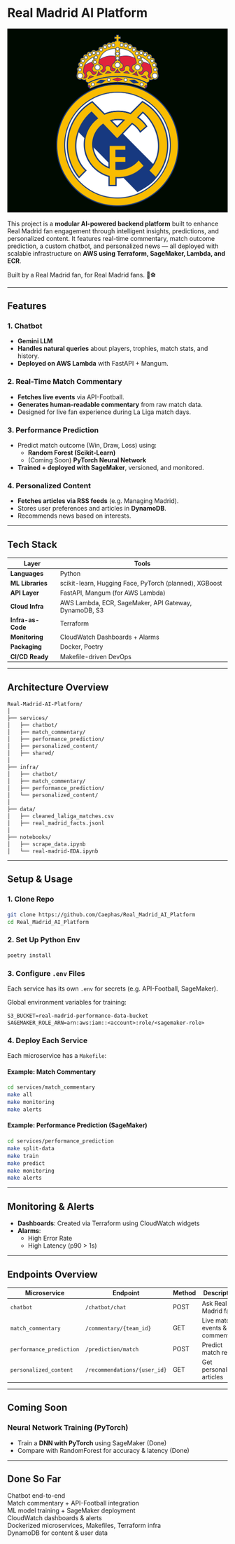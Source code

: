# **Real Madrid AI Platform**

![Real Madrid AI](./logo.png)

This project is a **modular AI-powered backend platform** built to enhance Real Madrid fan engagement through intelligent insights, predictions, and personalized content. It features real-time commentary, match outcome prediction, a custom chatbot, and personalized news — all deployed with scalable infrastructure on **AWS using Terraform, SageMaker, Lambda, and ECR**.

Built by a Real Madrid fan, for Real Madrid fans. 🤍⚽

---

## Features

### 1. Chatbot

- **Gemini LLM**
- **Handles natural queries** about players, trophies, match stats, and history.
- **Deployed on AWS Lambda** with FastAPI + Mangum.

### 2. Real-Time Match Commentary

- **Fetches live events** via API-Football.
- **Generates human-readable commentary** from raw match data.
- Designed for live fan experience during La Liga match days.

### 3. Performance Prediction

- Predict match outcome (Win, Draw, Loss) using:
  - **Random Forest (Scikit-Learn)**
  - (Coming Soon) **PyTorch Neural Network**
- **Trained + deployed with SageMaker**, versioned, and monitored.

### 4. Personalized Content

- **Fetches articles via RSS feeds** (e.g. Managing Madrid).
- Stores user preferences and articles in **DynamoDB**.
- Recommends news based on interests.

---

## Tech Stack

| Layer                  | Tools                                                                 |
|------------------------|-----------------------------------------------------------------------|
| **Languages**          | Python                                                               |
| **ML Libraries**       | scikit-learn, Hugging Face, PyTorch (planned), XGBoost               |
| **API Layer**          | FastAPI, Mangum (for AWS Lambda)                                     |
| **Cloud Infra**        | AWS Lambda, ECR, SageMaker, API Gateway, DynamoDB, S3                |
| **Infra-as-Code**      | Terraform                                                             |
| **Monitoring**         | CloudWatch Dashboards + Alarms                                       |
| **Packaging**          | Docker, Poetry                                                        |
| **CI/CD Ready**        | Makefile-driven DevOps                                               |

---

## Architecture Overview

```
Real-Madrid-AI-Platform/
│
├── services/
│   ├── chatbot/
│   ├── match_commentary/
│   ├── performance_prediction/
│   ├── personalized_content/
│   ├── shared/
│
├── infra/
│   ├── chatbot/
│   ├── match_commentary/
│   ├── performance_prediction/
│   └── personalized_content/
│
├── data/
│   ├── cleaned_laliga_matches.csv
│   ├── real_madrid_facts.jsonl
│
├── notebooks/
│   ├── scrape_data.ipynb
│   └── real-madrid-EDA.ipynb
```

---

## Setup & Usage

### 1. Clone Repo

```bash
git clone https://github.com/Caephas/Real_Madrid_AI_Platform
cd Real_Madrid_AI_Platform
```

### 2. Set Up Python Env

```bash
poetry install
```

### 3. Configure `.env` Files

Each service has its own `.env` for secrets (e.g. API-Football, SageMaker).

Global environment variables for training:

```env
S3_BUCKET=real-madrid-performance-data-bucket
SAGEMAKER_ROLE_ARN=arn:aws:iam::<account>:role/<sagemaker-role>
```

### 4. Deploy Each Service

Each microservice has a `Makefile`:

#### Example: Match Commentary

```bash
cd services/match_commentary
make all
make monitoring
make alerts
```

#### Example: Performance Prediction (SageMaker)

```bash
cd services/performance_prediction
make split-data
make train
make predict
make monitoring
make alerts
```

---

## Monitoring & Alerts

- **Dashboards**: Created via Terraform using CloudWatch widgets
- **Alarms**:
  - High Error Rate
  - High Latency (p90 > 1s)

---

## Endpoints Overview

| Microservice            | Endpoint                                | Method  | Description                        |
|------------------------|------------------------------------------|---------|------------------------------------|
| `chatbot`              | `/chatbot/chat`                          | POST    | Ask Real Madrid facts              |
| `match_commentary`     | `/commentary/{team_id}`                  | GET     | Live match events & commentary     |
| `performance_prediction`| `/prediction/match`                     | POST    | Predict match result               |
| `personalized_content` | `/recommendations/{user_id}`             | GET     | Get personalized articles          |

---

## Coming Soon

### Neural Network Training (PyTorch)

- Train a **DNN with PyTorch** using SageMaker (Done)
- Compare with RandomForest for accuracy & latency  (Done)

---

## Done So Far

Chatbot end-to-end  
Match commentary + API-Football integration  
ML model training + SageMaker deployment  
CloudWatch dashboards & alerts  
Dockerized microservices, Makefiles, Terraform infra  
DynamoDB for content & user data  
